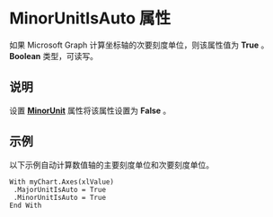 
# MinorUnitIsAuto 属性

如果 Microsoft Graph 计算坐标轴的次要刻度单位，则该属性值为  **True** 。 **Boolean** 类型，可读写。


## 说明

设置 **[MinorUnit](9da86e1c-dfc2-49c8-e6bd-1e5529b2da33.md)** 属性将该属性设置为 **False** 。


## 示例

以下示例自动计算数值轴的主要刻度单位和次要刻度单位。


```
With myChart.Axes(xlValue) 
 .MajorUnitIsAuto = True 
 .MinorUnitIsAuto = True 
End With
```

